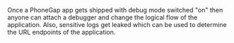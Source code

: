 
Once a PhoneGap app gets shipped with debug mode switched "on" then
anyone can attach a debugger and change the logical flow of the
application. Also, sensitive logs get leaked which can be used to
determine the URL endpoints of the application.
